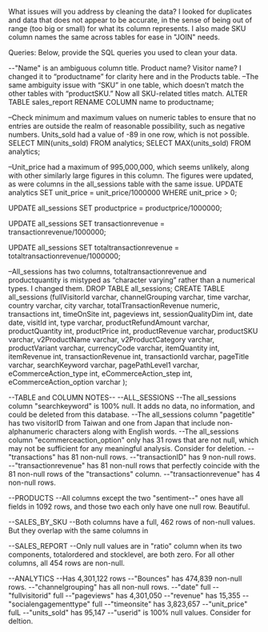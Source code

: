 What issues will you address by cleaning the data?
I looked for duplicates and data that does not appear to be accurate, in the sense of being out of range (too big or small) for what its column represents. I also made SKU column names the same across tables for ease in "JOIN" needs.





Queries:
Below, provide the SQL queries you used to clean your data.

--"Name" is an ambiguous column title. Product name? Visitor name? I changed it to “productname” for clarity here and in the Products table. 
–The same ambiguity issue with “SKU” in one table, which doesn’t match the other tables with “productSKU.” Now all SKU-related titles match.
ALTER TABLE sales_report
RENAME COLUMN name to productname;

–Check minimum and maximum values on numeric tables to ensure that no entries are outside the realm of reasonable possibility, such as negative numbers. Units_sold had a value of -89 in one row, which is not possible. 
SELECT MIN(units_sold) FROM analytics;
SELECT MAX(units_sold) FROM analytics;

–Unit_price had a maximum of 995,000,000, which seems unlikely, along with other similarly large figures in this column. The figures were updated, as were columns in the all_sessions table with the same issue.
UPDATE analytics
SET unit_price = unit_price/1000000
WHERE unit_price > 0;

UPDATE all_sessions
SET productprice = productprice/1000000;

UPDATE all_sessions
SET transactionrevenue = transactionrevenue/1000000;

UPDATE all_sessions
SET totaltransactionrevenue = totaltransactionrevenue/1000000;

–All_sessions has two columns, totaltransactionrevenue and productquantity is mistyped as “character varying” rather than a numerical types. I changed them.
DROP TABLE all_sessions;
CREATE TABLE all_sessions 
(fullVisitorId varchar,
channelGrouping varchar,
time varchar,
country varchar,
city varchar,
totalTransactionRevenue numeric,
transactions int,
timeOnSite int,
pageviews int,
sessionQualityDim int,
date date,
visitId int,
type varchar,
productRefundAmount varchar,
productQuantity int,
productPrice int,
productRevenue varchar,
productSKU varchar,
v2ProductName varchar,
v2ProductCategory varchar,
productVariant varchar,
currencyCode varchar,
itemQuantity int,
itemRevenue int,
transactionRevenue int,
transactionId varchar,
pageTitle varchar,
searchKeyword varchar,
pagePathLevel1 varchar,
eCommerceAction_type int,
eCommerceAction_step int,
eCommerceAction_option varchar
);

--TABLE and COLUMN NOTES--
--ALL_SESSIONS
--The all_sessions column "searchkeyword" is 100% null. It adds no data, no information, and could be deleted from this database.
--The all_sessions column "pagetitle" has two visitorID from Taiwan and one from Japan that include non-alphanumeric characters along with English words.
--The all_sessions column "ecommerceaction_option" only has 31 rows that are not null, which may not be sufficient for any meaningful analysis. Consider for deletion.
--"transactions" has 81 non-null rows.
--"transactionID" has 9 non-null rows.
--"transactionrevenue" has 81 non-null rows that perfectly coincide with the 81 non-null rows of the "transactions" column.
--"transactionrevenue" has 4 non-null rows.

--PRODUCTS
--All columns except the two "sentiment--" ones have all fields in 1092 rows, and those two each only have one null row. Beautiful.

--SALES_BY_SKU
--Both columns have a full, 462 rows of non-null values. But they overlap with the same columns in 

--SALES_REPORT
--Only null values are in "ratio" column when its two components, totalordered and stocklevel, are both zero. For all other columns, all 454 rows are non-null.

--ANALYTICS
--Has 4,301,122 rows
--"Bounces" has 474,839 non-null rows.
--"channelgrouping" has all non-null rows.
--"date" full
--"fullvisitorid" full
--"pageviews" has 4,301,050
--"revenue" has 15,355
--"socialengagementtype" full
--"timeonsite" has 3,823,657
--"unit_price" fulL
--"units_sold" has 95,147
--"userid" is 100% null values. Consider for deltion.
